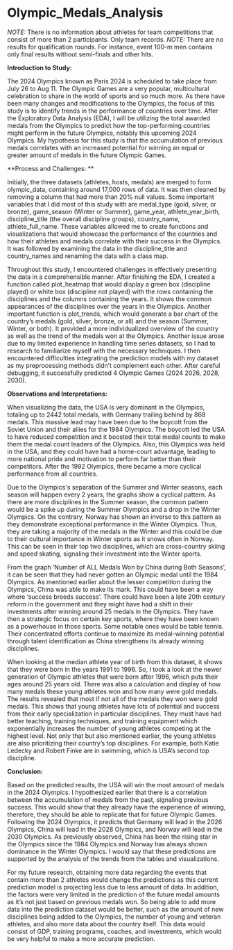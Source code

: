 # Olympic_Medals_Analysis

_NOTE:_ There is no information about athletes for team competitions that consist of more than 2 participants. Only team records.
_NOTE:_ There are no results for qualification rounds. For instance, event 100-m men contains only final results without semi-finals and other hits.

**Introduction to Study:**

The 2024 Olympics known as Paris 2024 is scheduled to take place from July 26 to Aug 11. The Olympic Games are a very popular, multicultural celebration to share in the world of sports and so much more. As there have been many changes and modifications to the Olympics, the focus of this study is to identify trends in the performance of countries over time. After the Exploratory Data Analysis (EDA), I will be utilizing the total awarded medals from the Olympics to predict how the top-performing countries might perform in the future Olympics, notably this upcoming 2024 Olympics. My hypothesis for this study is that the accumulation of previous medals correlates with an increased potential for winning an equal or greater amount of medals in the future Olympic Games. 

**Process and Challenges: **

Initially, the three datasets (athletes, hosts, medals) are merged to form olympic_data, containing around 17,000 rows of data. It was then cleaned by removing a column that had more than 20% null values. Some important variables that I did most of this study with are medal_type (gold, silver, or bronze), game_season (Winter or Summer), game_year, athlete_year_birth, discipline_title (the overall discipline groups), country_name, athlete_full_name. These variables allowed me to create functions and visualizations that would showcase the performance of the countries and how their athletes and medals correlate with their success in the Olympics. It was followed by examining the data in the discipline_title and country_names and renaming the data with a class map. 
 
Throughout this study, I encountered challenges in effectively presenting the data in a comprehensible manner. After finishing the EDA, I created a function called plot_heatmap that would display a green box (discipline played) or white box (discipline not played) with the rows containing the disciplines and the columns containing the years. It shows the common appearances of the disciplines over the years in the Olympics. Another important function is plot_trends, which would generate a bar chart of the country’s medals (gold, silver, bronze, or all) and the season (Summer, Winter, or both). It provided a more individualized overview of the country as well as the trend of the medals won at the Olympics. Another issue arose due to my limited experience in handling time series datasets, so I had to research to familiarize myself with the necessary techniques. I then encountered difficulties integrating the prediction models with my dataset as my preprocessing methods didn’t complement each other. After careful debugging, it successfully predicted 4 Olympic Games (2024 2026, 2028, 2030).

**Observations and Interpretations:**

When visualizing the data, the USA is very dominant in the Olympics, totaling up to 2442 total medals, with Germany trailing behind by 868 medals. This massive lead may have been due to the boycott from the Soviet Union and their allies for the 1984 Olympics. The boycott led the USA to have reduced competition and it boosted their total medal counts to make them the medal count leaders of the Olympics. Also, this Olympics was held in the USA, and they could have had a home-court advantage, leading to more national pride and motivation to perform far better than their competitors. After the 1992 Olympics, there became a more cyclical performance from all countries. 
    
Due to the Olympics's separation of the Summer and Winter seasons, each season will happen every 2 years, the graphs show a cyclical pattern. As there are more disciplines in the Summer season, the common pattern would be a spike up during the Summer Olympics and a drop in the Winter Olympics. On the contrary, Norway has shown an inverse to this pattern as they demonstrate exceptional performance in the Winter Olympics. Thus, they are taking a majority of the medals in the Winter and this could be due to their cultural importance in Winter sports as it snows often in Norway. This can be seen in their top two disciplines, which are cross-country skiing and speed skating, signaling their investment into the Winter sports. 
    
From the graph ‘Number of ALL Medals Won by China during Both Seasons’, it can be seen that they had never gotten an Olympic medal until the 1984 Olympics. As mentioned earlier about the lesser competition during the Olympics, China was able to make its mark. This could have been a way where ‘success breeds success’. There could have been a late 20th century reform in the government and they might have had a shift in their investments after winning around 25 medals in the Olympics. They have then a strategic focus on certain key sports, where they have been known as a powerhouse in those sports. Some notable ones would be table tennis. Their concentrated efforts continue to maximize its medal-winning potential through talent identification as China strengthens its already winning disciplines. 
    
When looking at the median athlete year of birth from this dataset, it shows that they were born in the years 1991 to 1996. So, I took a look at the newer generation of Olympic athletes that were born after 1996, which puts their ages around 25 years old. There was also a calculation and display of how many medals these young athletes won and how many were gold medals. The results revealed that most if not all of the medals they won were gold medals. This shows that young athletes have lots of potential and success from their early specialization in particular disciplines. They must have had better teaching, training techniques, and training equipment which exponentially increases the number of young athletes competing at the highest level. Not only that but also mentioned earlier, the young athletes are also prioritizing their country’s top disciplines. For example, both Katie Ledecky and Robert Finke are in swimming, which is USA’s second top discipline. 

**Conclusion:**

Based on the predicted results, the USA will win the most amount of medals in the 2024 Olympics. I hypothesized earlier that there is a correlation between the accumulation of medals from the past, signaling previous success. This would show that they already have the experience of winning, therefore, they should be able to replicate that for future Olympic Games. Following the 2024 Olympics, it predicts that Germany will lead in the 2026 Olympics, China will lead in the 2028 Olympics, and Norway will lead in the 2030 Olympics. As previously observed, China has been the rising star in the Olympics since the 1984 Olympics and Norway has always shown dominance in the Winter Olympics. I would say that these predictions are supported by the analysis of the trends from the tables and visualizations.
    
For my future research, obtaining more data regarding the events that contain more than 2 athletes would change the predictions as this current prediction model is projecting less due to less amount of data. In addition, the factors were very limited in the prediction of the future medal amounts as it’s not just based on previous medals won. So being able to add more data into the prediction dataset would be better, such as the amount of new disciplines being added to the Olympics, the number of young and veteran athletes, and also more data about the country itself. This data would consist of GDP, training programs, coaches, and investments, which would be very helpful to make a more accurate prediction. 
